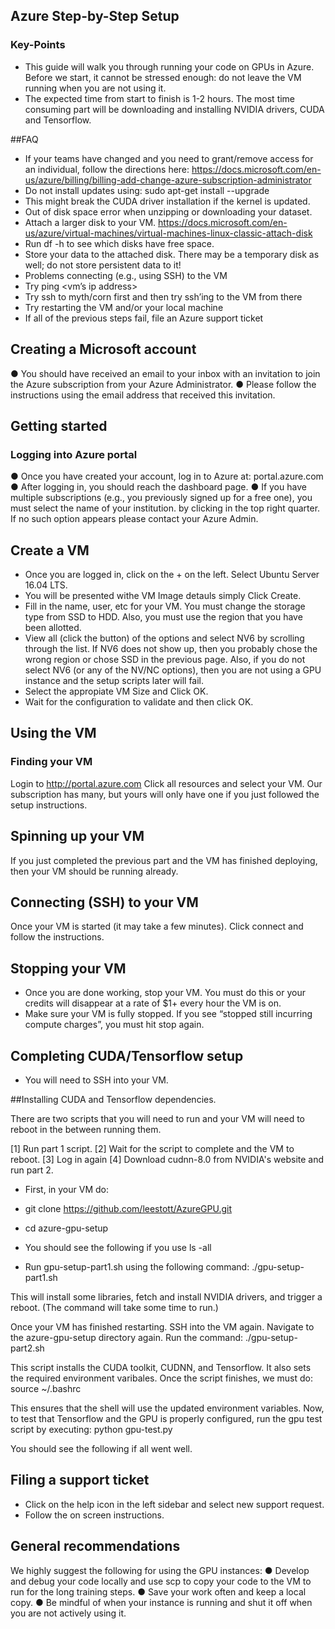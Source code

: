 ## Azure Step-by-Step Setup
### Key-Points

- This guide will walk you through running your code on GPUs in Azure.
Before we start, it cannot be stressed enough: do not leave the VM running when you are not using it.
- The expected time from start to finish is 1-2 hours. The most time consuming part will be downloading and installing NVIDIA drivers, CUDA and Tensorflow.

##FAQ
- If your teams have changed and you need to grant/remove access for an individual, follow the directions here: https://docs.microsoft.com/en-us/azure/billing/billing-add-change-azure-subscription-administrator
- Do not install updates using: sudo apt-get install --upgrade
- This might break the CUDA driver installation if the kernel is updated.
- Out of disk space error when unzipping or downloading your dataset. 
- Attach a larger disk to your VM. https://docs.microsoft.com/en-us/azure/virtual-machines/virtual-machines-linux-classic-attach-disk
- Run df -h to see which disks have free space. 
- Store your data to the attached disk. There may be a temporary disk as well; do not store persistent data to it!
- Problems connecting (e.g., using SSH) to the VM
- Try ping <vm’s ip address>
- Try ssh to myth/corn first and then try ssh’ing to the VM from there
- Try restarting the VM and/or your local machine
- If all of the previous steps fail, file an Azure support ticket

## Creating a Microsoft account
●	You should have received an email to your inbox with an invitation to join the Azure subscription from your Azure Administrator. 
●	Please follow the instructions using the email address that received this invitation.
 
## Getting started
### Logging into Azure portal
●	Once you have created your account, log in to Azure at: portal.azure.com
●	After logging in, you should reach the dashboard page.
●	If you have multiple subscriptions (e.g., you previously signed up for a free one), you must select the name of your institution. by clicking in the top right quarter. If no such option appears please contact your Azure Admin. 
 

## Create a VM
- Once you are logged in, click on the + on the left. Select Ubuntu Server 16.04 LTS.
- You will be presented withe VM Image detauls simply Click Create.
- Fill in the name, user, etc for your VM. You must change the storage type from SSD to HDD. Also, you must use the region that you have been allotted. 
- View all (click the button) of the options and select NV6 by scrolling through the list. If NV6 does not show up, then you probably chose the wrong region or chose SSD in the previous page. Also, if you do not select NV6 (or any of the NV/NC options), then you are not using a GPU instance and the setup scripts later will fail.
- Select the appropiate VM Size and Click OK.
- Wait for the configuration to validate and then click OK.
 

## Using the VM
### Finding your VM
Login to http://portal.azure.com Click all resources and select your VM. Our subscription has many, but yours will only have one if you just followed the setup instructions.
 
 
## Spinning up your VM
If you just completed the previous part and the VM has finished deploying, then your VM should be running already. 
 

## Connecting (SSH) to your VM
Once your VM is started (it may take a few minutes). Click connect and follow the instructions.
 
## Stopping your VM
- Once you are done working, stop your VM. You must do this or your credits will disappear at a rate of $1+ every hour the VM is on.
- Make sure your VM is fully stopped. If you see “stopped still incurring compute charges”, you must hit stop again.
 
## Completing CUDA/Tensorflow setup
- You will need to SSH into your VM. 

##Installing CUDA and Tensorflow dependencies. 

There are two scripts that you will need to run and your VM will need to reboot in the between running them.

[1] Run part 1 script.
[2] Wait for the script to complete and the VM to reboot.
[3] Log in again
[4] Download cudnn-8.0 from NVIDIA's website and run part 2.

- First, in your VM do:
- git clone https://github.com/leestott/AzureGPU.git
- cd azure-gpu-setup

- You should see the following if you use ls -all
 
- Run gpu-setup-part1.sh using the following command:
	./gpu-setup-part1.sh

This will install some libraries, fetch and install NVIDIA drivers, and trigger a reboot. (The command will take some time to run.)

Once your VM has finished restarting. SSH into the VM again. Navigate to the azure-gpu-setup directory again. Run the command:
	./gpu-setup-part2.sh

This script installs the CUDA toolkit, CUDNN, and Tensorflow. It also sets the required environment varibales. Once the script finishes, we must do:
	source ~/.bashrc

This ensures that the shell will use the updated environment variables. Now, to test that Tensorflow and the GPU is properly configured, run the gpu test script by executing:
	python gpu-test.py

You should see the following if all went well.
 

## Filing a support ticket
- Click on the help icon in the left sidebar and select new support request.
- Follow the on screen instructions.
 

## General recommendations
We highly suggest the following for using the GPU instances:
●	Develop and debug your code locally and use scp to copy your code to the VM to run for the long training steps.
●	Save your work often and keep a local copy.
●	Be mindful of when your instance is running and shut it off when you are not actively using it.


